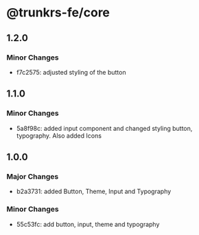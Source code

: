# @trunkrs-fe/core

## 1.2.0

### Minor Changes

- f7c2575: adjusted styling of the button

## 1.1.0

### Minor Changes

- 5a8f98c: added input component and changed styling button, typography. Also added Icons

## 1.0.0

### Major Changes

- b2a3731: added Button, Theme, Input and Typography

### Minor Changes

- 55c53fc: add button, input, theme and typography
